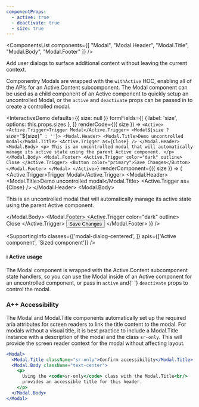 ```yaml
---
componentProps:
  - active: true
  - deactivate: true
  - size: true
---
```


<ComponentsList
  components={[
    "Modal",
    "Modal.Header",
    "Modal.Title",
    "Modal.Body",
    "Modal.Footer"
  ]}
/>

Add user dialogs to surface additional content without leaving the current
context.

Componentry Modals are wrapped with the `withActive` HOC, enabling all of the
APIs for an Active.Content subcomponent. The Modal component can be used as a
child component of an Active component to quickly setup an uncontrolled Modal,
or the `active` and `deactivate` props can be passed in to create a controlled
modal.

<InteractiveDemo
  defaults={{ size: null }}
  formFields={[
    { label: 'size', options: this.props.sizes },
  ]}
  renderCode={({ size }) => `<Active>
  <Active.Trigger>Trigger Modal</Active.Trigger>
  <Modal${size ? ` size="${size}"` : ''}>
    <Modal.Header>
      <Modal.Title>Demo uncontrolled modal</Modal.Title>
      <Active.Trigger as={Close} />
    </Modal.Header>
    <Modal.Body>
      <p>
        This is an uncontrolled modal that will automatically manage its active
        state using the parent Active component.
      </p>
    </Modal.Body>
    <Modal.Footer>
      <Active.Trigger color="dark" outline>
        Close
      </Active.Trigger>
      <Button color="primary">Save Changes</Button>
    </Modal.Footer>
  </Modal>
</Active>`}
  renderComponent={({ size }) => (
    <Active>
      <Active.Trigger>Trigger Modal</Active.Trigger>
      <Modal size={size}>
        <Modal.Header>
          <Modal.Title>Demo uncontrolled modal</Modal.Title>
          <Active.Trigger as={Close} />
        </Modal.Header>
        <Modal.Body>
          <p>
            This is an uncontrolled modal that will automatically manage its active
            state using the parent Active component.
          </p>
        </Modal.Body>
        <Modal.Footer>
          <Active.Trigger color="dark" outline>
            Close
          </Active.Trigger>
          <Button color="primary">Save Changes</Button>
        </Modal.Footer>
      </Modal>
    </Active>
  )}
/>

<SupportingInfo
  classes={['modal-dialog-centered', ]}
  apis={['Active component', 'Sized component']}
/>

<Alert color="info">
  <h4 className="alert-heading">ℹ️ Active usage</h4>
  <div>
    The Modal component is wrapped with the Active.Content subcomponent state
    handlers, so you can use the Modal inside of an Active component for an
    uncontrolled component, or pass in <code>active</code> and{' '}
    <code>deactivate</code> props to control the modal.
  </div>
</Alert>

### <Icon id="stars" /> A++ Accessibility

The Modal and Modal.Title components automatically set up the required aria
attributes for screen readers to link the title content to the modal. For modals
without a visual title, it is best practice to include a Modal.Title instance
with a description of the modal and the class `sr-only`. This will provide the
screen reader context for the modal without affecting layout.

```jsx
<Modal>
  <Modal.Title className="sr-only">Confirm accessibility</Modal.Title>
  <Modal.Body className="text-center">
    <p>
      Using the <code>sr-only</code> class with the Modal.Title<br/>
      provides an accessible title for this header.
    </p>
  </Modal.Body>
</Modal>
```

<PropsTabs componentProps={componentProps} activeComponent size />

<!-- Magic Markdown doesn't know how to parse the {Close} as a component... -->
<Close className="sr-only"/>
